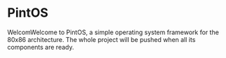 # PintOS
WelcomWelcome to PintOS, a simple operating system framework for the 80x86 architecture.
The whole project will be pushed when all its components are ready.
